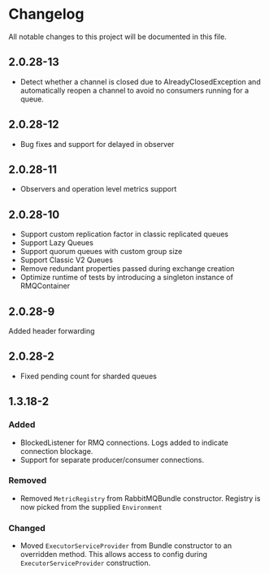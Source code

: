 # Changelog
All notable changes to this project will be documented in this file.

## 2.0.28-13
- Detect whether a channel is closed due to AlreadyClosedException and automatically reopen a 
  channel to avoid no consumers running for a queue.

## 2.0.28-12
- Bug fixes and support for delayed in observer

## 2.0.28-11
- Observers and operation level metrics support

## 2.0.28-10
- Support custom replication factor in classic replicated queues
- Support Lazy Queues
- Support quorum queues with custom group size
- Support Classic V2 Queues
- Remove redundant properties passed during exchange creation
- Optimize runtime of tests by introducing a singleton instance of RMQContainer

## 2.0.28-9
Added header forwarding

## 2.0.28-2
- Fixed pending count for sharded queues

## 1.3.18-2
### Added
- BlockedListener for RMQ connections. Logs added to indicate connection blockage.
- Support for separate producer/consumer connections. 

### Removed
- Removed `MetricRegistry` from RabbitMQBundle constructor. Registry is now picked from the supplied
`Environment`

### Changed
- Moved `ExecutorServiceProvider` from Bundle constructor to an overridden method. This allows access to config during `ExecutorServiceProvider` construction.

